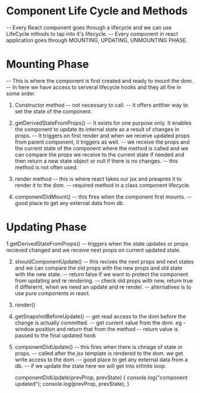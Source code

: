 # Component Life Cycle and Methods

-- Every React component goes through a lifecycle and we can use LifeCycle mthods to tap into it's lifecycle.
-- Every component in react application goes through MOUNTING, UPDATING, UNMOUNTING PHASE.

# Mounting Phase
-- This is where the component is first created and ready to mount the dom.
-- In here we have access to serveral lifecycle hooks and they all fire in some order.

1. Constructor method
-- not necessary to call.
-- it offers antther way to set the state of the component.

2. getDerivedStateFromProps()
-- It exists for one purpose only. It enables the component to update its internal state as a result of changes in props.
-- It triggers on first render and when we receive updated props from parent component, it triggers as well.
-- we receive the props and the current state of the component where the method is called and we can compare the props we receive to the current state if needed and then return a new state object or null if there is no changes.
-- this method is not often used.

3. render method
-- this is where react takes our jsx and preapres it to render it to the dom.
-- required method in a class component lifecycle.

4. componentDidMount()
-- this fires when the component first mounts.
-- good place to get any external data from db.


# Updating Phase
1.getDerivedStateFromProps()
-- triggers when the state updates or props recieved changed and we receive next props on current updated state.

2. shouldComponentUpdate()
-- this recives the next props and next states and we can compare the old props with the new props and old state with the new state.
-- return false if we want to protect the component from updating and re rendering.
-- check old props with new, return true if differernt, when we need an update and re render.
-- alternatives is to use pure components in react.

3. render()

4. getSnapshotBeforeUpdate()
-- get read access to the dom before the change is actually committed.
-- get current value from the dom. eg - window position and return that from the method
-- return value is passed to the final updated hook

5. componentDidUpdate()
-- this fires when there is chnage of state or props.
-- called after the jsx template is rendered to the dom. we get write access to the dom.
-- good place to get any external data from a db.
-- if we update the state here we will get into infinite loop.

    componentDidUpdate(prevProp, prevState) {
        console.log("component updated");
        console.log(prevProp, prevState);
    }

